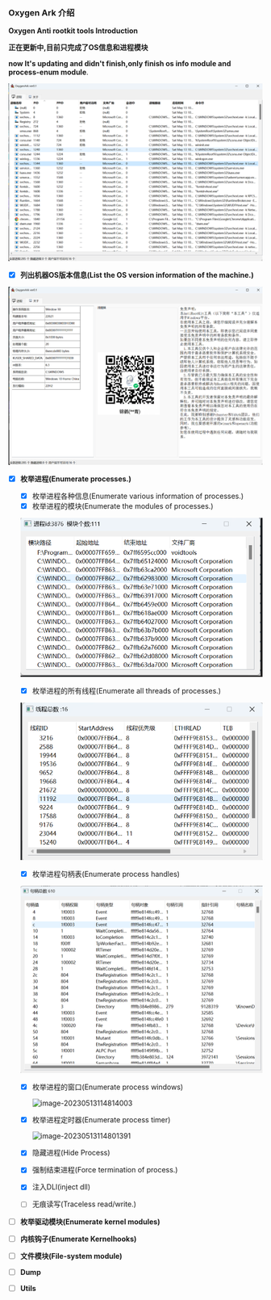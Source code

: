 ### Oxygen Ark 介绍

**Oxygen Anti rootkit tools Introduction**

**正在更新中,目前只完成了OS信息和进程模块**

**now It's updating and didn't finish,only finish os info module and process-enum module**.

![image-20230513114718862](./assets/image-20230513114718862.png)

- [x] **列出机器OS版本信息(List the OS version information of the machine.)**

![image-20230513114850577](assets\image-20230513114850577.png)

- [x] **枚举进程(Enumerate processes.)**

  - [x] 枚举进程各种信息(Enumerate various information of processes.)
  - [x] 枚举进程的模块(Enumerate the modules of processes.)

  ![image-20230513114736009](assets\image-20230513114736009.png)

  - [x] 枚举进程的所有线程(Enumerate all threads of processes.)

  ![image-20230513114748528](\assets\image-20230513114748528.png)

  - [x] 枚举进程句柄表(Enumerate process handles)

  ![image-20230513114832118](\assets\image-20230513114832118.png)

  - [x] 枚举进程的窗口(Enumerate process windows)

    ![image-20230513114814003](E:\code\my\krl\oxygen_ark\assets\image-20230513114814003.png)

  - [x] 枚举进程定时器(Enumerate process timer)

    ![image-20230513114801391](E:\code\my\krl\oxygen_ark\assets\image-20230513114801391.png)

  - [x] 隐藏进程(Hide Process)

  - [x] 强制结束进程(Force termination of process.)

  - [x] 注入DLl(inject dll)

  - [ ] 无痕读写(Traceless read/write.)

- [ ] **枚举驱动模块(Enumerate  kernel modules)**

- [ ] **内核钩子(Enumerate  Kernelhooks)**

- [ ] **文件模块(File-system module)**

- [ ] **Dump**

- [ ] **Utils**

  
